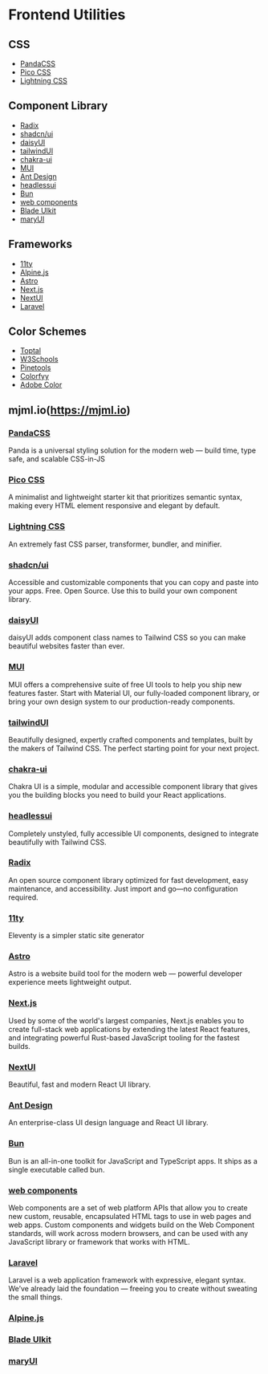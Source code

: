 # Frontend Utilities

## CSS

- [PandaCSS](#pandacss)
- [Pico CSS](#pico-css)
- [Lightning CSS](#lightning-css)

## Component Library

- [Radix](#radix)
- [shadcn/ui](#shadcnui)
- [daisyUI](#daisyui)
- [tailwindUI](#tailwindui)
- [chakra-ui](#chakra-ui)
- [MUI](#mui)
- [Ant Design](#ant-design)
- [headlessui](#headlessui)
- [Bun](#bun)
- [web components](#web-components)
- [Blade UIkit](#blade-uikit)
- [maryUI](#maryui)

## Frameworks

- [11ty](#11ty)
- [Alpine.js]("alpinejs")
- [Astro](#astro)
- [Next.js](#nextjs)
- [NextUI](#nextui)
- [Laravel](#laravel)

## Color Schemes

- [Toptal](https://www.toptal.com/designers/colourcode/monochrome-light-color-builder)
- [W3Schools](https://www.w3schools.com/colors/colors_schemes.asp)
- [Pinetools](https://pinetools.com/c-colors/)
- [Colorfyy](https://colorffy.com/color-scheme-generator)
- [Adobe Color](https://color.adobe.com/create/color-wheel)

## mjml.io(https://mjml.io)

### [PandaCSS](https://panda-css.com/)

Panda is a universal styling solution for the modern web —
build time, type safe, and scalable CSS-in-JS

### [Pico CSS](https://picocss.com/)

A minimalist and lightweight starter kit that prioritizes semantic syntax, making every HTML element responsive and elegant by default.

### [Lightning CSS](https://lightningcss.dev/)

An extremely fast CSS parser, transformer, bundler, and minifier.

### [shadcn/ui](https://ui.shadcn.com/)

Accessible and customizable components that you can copy and paste into your apps. Free. Open Source. Use this to build your own component library.

### [daisyUI](https://daisyui.com/)

daisyUI adds component class names to Tailwind CSS
so you can make beautiful websites faster than ever.

### [MUI](https://mui.com/)

MUI offers a comprehensive suite of free UI tools to help you ship new features faster. Start with Material UI, our fully-loaded component library, or bring your own design system to our production-ready components.

### [tailwindUI](https://tailwindui.com/)

Beautifully designed, expertly crafted components and templates, built by the makers of Tailwind CSS. The perfect starting point for your next project.

### [chakra-ui](https://chakra-ui.com/)

Chakra UI is a simple, modular and accessible component library that gives you the building blocks you need to build your React applications.

### [headlessui](https://headlessui.com/)

Completely unstyled, fully accessible UI components, designed to integrate beautifully with Tailwind CSS.

### [Radix](https://www.radix-ui.com/)

An open source component library optimized for fast development, easy maintenance, and accessibility. Just import and go—no configuration required.

### [11ty](https://www.11ty.dev/)

Eleventy is a simpler static site generator

### [Astro](https://astro.build/)

Astro is a website build tool for the modern web —
powerful developer experience meets lightweight output.

### [Next.js](https://nextjs.org/)

Used by some of the world's largest companies, Next.js enables you to create full-stack web applications by extending the latest React features, and integrating powerful Rust-based JavaScript tooling for the fastest builds.

### [NextUI](https://nextui.org/)

Beautiful, fast and modern React UI library.

### [Ant Design](https://ant.design/)

An enterprise-class UI design language and React UI library.

### [Bun](https://bun.sh/)

Bun is an all-in-one toolkit for JavaScript and TypeScript apps. It ships as a single executable called bun.

### [web components](https://www.webcomponents.org/)

Web components are a set of web platform APIs that allow you to create new custom, reusable, encapsulated HTML tags to use in web pages and web apps. Custom components and widgets build on the Web Component standards, will work across modern browsers, and can be used with any JavaScript library or framework that works with HTML.

### [Laravel](https://laravel.com/)

Laravel is a web application framework with expressive, elegant syntax. We’ve already laid the foundation — freeing you to create without sweating the small things.

### [Alpine.js](https://alpinejs.dev/)

### [Blade UIkit](https://blade-ui-kit.com/)

### [maryUI](https://mary-ui.com/)
